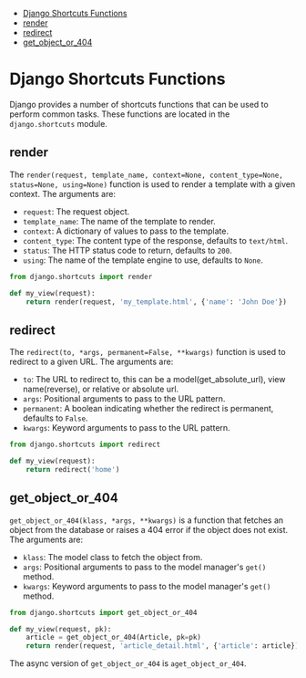 <!-- toc -->
- [Django Shortcuts Functions](#django-shortcuts-functions)
- [render](#render)
- [redirect](#redirect)
- [get_object_or_404](#get_object_or_404)
<!-- /toc -->

# Django Shortcuts Functions

Django provides a number of shortcuts functions that can be used to perform common tasks.
These functions are located in the `django.shortcuts` module.

## render

The `render(request, template_name, context=None, content_type=None, status=None, using=None)`
function is used to render a template with a given context. The arguments are:

- `request`: The request object.
- `template_name`: The name of the template to render.
- `context`: A dictionary of values to pass to the template.
- `content_type`: The content type of the response, defaults to `text/html`.
- `status`: The HTTP status code to return, defaults to `200`.
- `using`: The name of the template engine to use, defaults to `None`.

```python
from django.shortcuts import render

def my_view(request):
    return render(request, 'my_template.html', {'name': 'John Doe'})
```

## redirect 

The `redirect(to, *args, permanent=False, **kwargs)` function is used to redirect to a given URL.
The arguments are:

- `to`: The URL to redirect to, this can be a model(get_absolute_url), view name(reverse), or relative or absolute url.
- `args`: Positional arguments to pass to the URL pattern.
- `permanent`: A boolean indicating whether the redirect is permanent, defaults to `False`.
- `kwargs`: Keyword arguments to pass to the URL pattern.

```python
from django.shortcuts import redirect

def my_view(request):
    return redirect('home')
```

## get_object_or_404

`get_object_or_404(klass, *args, **kwargs)` is a function that fetches an object from the database or raises
a 404 error if the object does not exist. The arguments are:

- `klass`: The model class to fetch the object from.
- `args`: Positional arguments to pass to the model manager's `get()` method.
- `kwargs`: Keyword arguments to pass to the model manager's `get()` method.

```python
from django.shortcuts import get_object_or_404

def my_view(request, pk):
    article = get_object_or_404(Article, pk=pk)
    return render(request, 'article_detail.html', {'article': article})
```

The async version of `get_object_or_404` is `aget_object_or_404`.
